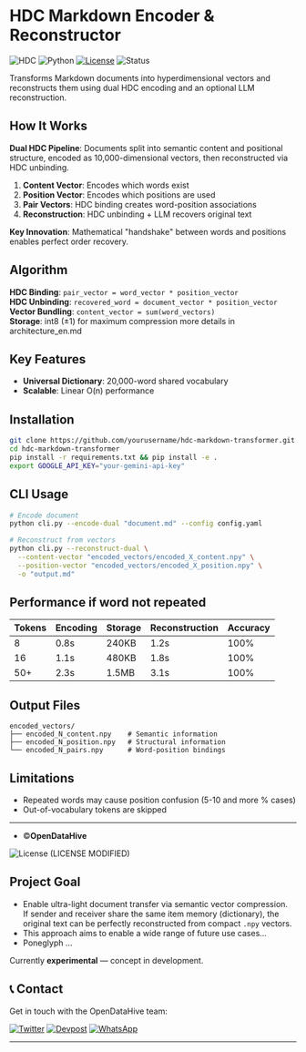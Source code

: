 # HDC Markdown Encoder & Reconstructor 

![HDC](https://img.shields.io/badge/HDC-Hyperdimensional%20Computing-blue?style=flat-square)
![Python](https://img.shields.io/badge/Python-3.8%2B-green?style=flat-square)
[![License](https://img.shields.io/badge/License-MIT-yellow?style=flat-square)](LICENSE)
![Status](https://img.shields.io/badge/Status-Production%20Ready-brightgreen?style=flat-square)

Transforms Markdown documents into hyperdimensional vectors and reconstructs them using dual HDC encoding and an optional LLM reconstruction.

## How It Works

**Dual HDC Pipeline**: Documents split into semantic content and positional structure, encoded as 10,000-dimensional vectors, then reconstructed via HDC unbinding.

1. **Content Vector**: Encodes which words exist
2. **Position Vector**: Encodes which positions are used  
3. **Pair Vectors**: HDC binding creates word-position associations
4. **Reconstruction**: HDC unbinding + LLM recovers original text

**Key Innovation**: Mathematical "handshake" between words and positions enables perfect order recovery.

## Algorithm

**HDC Binding**: `pair_vector = word_vector * position_vector`  
**HDC Unbinding**: `recovered_word = document_vector * position_vector`  
**Vector Bundling**: `content_vector = sum(word_vectors)`  
**Storage**: int8 (±1) for maximum compression 
more details in architecture_en.md

## Key Features

- **Universal Dictionary**: 20,000-word shared vocabulary
- **Scalable**: Linear O(n) performance

## Installation

```bash
git clone https://github.com/yourusername/hdc-markdown-transformer.git
cd hdc-markdown-transformer
pip install -r requirements.txt && pip install -e .
export GOOGLE_API_KEY="your-gemini-api-key"
```

## CLI Usage

```bash
# Encode document
python cli.py --encode-dual "document.md" --config config.yaml

# Reconstruct from vectors
python cli.py --reconstruct-dual \
  --content-vector "encoded_vectors/encoded_X_content.npy" \
  --position-vector "encoded_vectors/encoded_X_position.npy" \
  -o "output.md"
``` 

## Performance if word not repeated

| Tokens | Encoding | Storage | Reconstruction | Accuracy |
|--------|----------|---------|----------------|---------|
| 8      | 0.8s     | 240KB   | 1.2s          | 100%     |
| 16     | 1.1s     | 480KB   | 1.8s          | 100%     |
| 50+    | 2.3s     | 1.5MB   | 3.1s          | 100%     |


## Output Files

```
encoded_vectors/
├── encoded_N_content.npy    # Semantic information
├── encoded_N_position.npy   # Structural information
└── encoded_N_pairs.npy      # Word-position bindings
```

## Limitations

- Repeated words may cause position confusion (5-10 and more % cases)
- Out-of-vocabulary tokens are skipped

---

- ©**OpenDataHive** 

![License](https://img.shields.io/badge/License-MIT-yellow?style=flat-square) (LICENSE MODIFIED) 


## Project Goal

- Enable ultra-light document transfer via semantic vector compression.  
If sender and receiver share the same item memory (dictionary), the original text can be perfectly reconstructed from compact `.npy` vectors.
- This approach aims to enable a wide range of future use cases...  
- Poneglyph ...

Currently **experimental** — concept in development.
## 📞 Contact

Get in touch with the OpenDataHive team:

[![Twitter](https://img.shields.io/badge/Twitter-1DA1F2?style=for-the-badge&logo=twitter&logoColor=white)](https://x.com/opendatahive)
[![Devpost](https://img.shields.io/badge/Devpost-003E54?style=for-the-badge&logo=devpost&logoColor=white)](https://devpost.com/lixo-argent/followers)
[![WhatsApp](https://img.shields.io/badge/WhatsApp-25D366?style=for-the-badge&logo=whatsapp&logoColor=white)](https://wa.me/33628782725)

---
